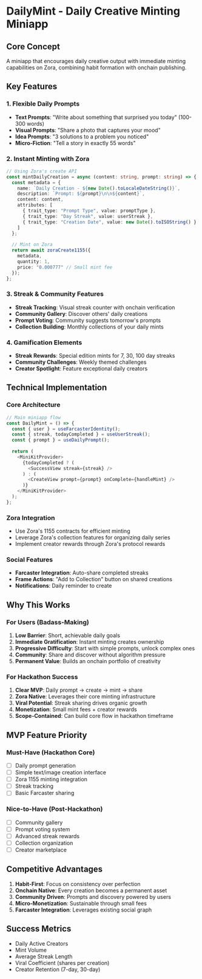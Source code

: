 # DailyMint - Daily Creative Minting Miniapp

## Core Concept
A miniapp that encourages daily creative output with immediate minting capabilities on Zora, combining habit formation with onchain publishing.

## Key Features

### 1. Flexible Daily Prompts
- **Text Prompts**: "Write about something that surprised you today" (100-300 words)
- **Visual Prompts**: "Share a photo that captures your mood" 
- **Idea Prompts**: "3 solutions to a problem you noticed"
- **Micro-Fiction**: "Tell a story in exactly 55 words"

### 2. Instant Minting with Zora
```typescript
// Using Zora's create API
const mintDailyCreation = async (content: string, prompt: string) => {
  const metadata = {
    name: `Daily Creation - ${new Date().toLocaleDateString()}`,
    description: `Prompt: ${prompt}\n\n${content}`,
    content: content,
    attributes: [
      { trait_type: "Prompt Type", value: promptType },
      { trait_type: "Day Streak", value: userStreak },
      { trait_type: "Creation Date", value: new Date().toISOString() }
    ]
  };
  
  // Mint on Zora
  return await zoraCreate1155({
    metadata,
    quantity: 1,
    price: "0.000777" // Small mint fee
  });
};
```

### 3. Streak & Community Features
- **Streak Tracking**: Visual streak counter with onchain verification
- **Community Gallery**: Discover others' daily creations
- **Prompt Voting**: Community suggests tomorrow's prompts
- **Collection Building**: Monthly collections of your daily mints

### 4. Gamification Elements
- **Streak Rewards**: Special edition mints for 7, 30, 100 day streaks
- **Community Challenges**: Weekly themed challenges
- **Creator Spotlight**: Feature exceptional daily creators

## Technical Implementation

### Core Architecture
```typescript
// Main miniapp flow
const DailyMint = () => {
  const { user } = useFarcasterIdentity();
  const { streak, todayCompleted } = useUserStreak();
  const { prompt } = useDailyPrompt();
  
  return (
    <MiniKitProvider>
      {todayCompleted ? (
        <SuccessView streak={streak} />
      ) : (
        <CreateView prompt={prompt} onComplete={handleMint} />
      )}
    </MiniKitProvider>
  );
};
```

### Zora Integration
- Use Zora's 1155 contracts for efficient minting
- Leverage Zora's collection features for organizing daily series
- Implement creator rewards through Zora's protocol rewards

### Social Features
- **Farcaster Integration**: Auto-share completed streaks
- **Frame Actions**: "Add to Collection" button on shared creations
- **Notifications**: Daily reminder to create

## Why This Works

### For Users (Badass-Making)
1. **Low Barrier**: Short, achievable daily goals
2. **Immediate Gratification**: Instant minting creates ownership
3. **Progressive Difficulty**: Start with simple prompts, unlock complex ones
4. **Community**: Share and discover without algorithm pressure
5. **Permanent Value**: Builds an onchain portfolio of creativity

### For Hackathon Success
1. **Clear MVP**: Daily prompt → create → mint → share
2. **Zora Native**: Leverages their core minting infrastructure
3. **Viral Potential**: Streak sharing drives organic growth
4. **Monetization**: Small mint fees + creator rewards
5. **Scope-Contained**: Can build core flow in hackathon timeframe

## MVP Feature Priority

### Must-Have (Hackathon Core)
- [ ] Daily prompt generation
- [ ] Simple text/image creation interface
- [ ] Zora 1155 minting integration
- [ ] Streak tracking
- [ ] Basic Farcaster sharing

### Nice-to-Have (Post-Hackathon)
- [ ] Community gallery
- [ ] Prompt voting system
- [ ] Advanced streak rewards
- [ ] Collection organization
- [ ] Creator marketplace

## Competitive Advantages
1. **Habit-First**: Focus on consistency over perfection
2. **Onchain Native**: Every creation becomes a permanent asset
3. **Community Driven**: Prompts and discovery powered by users
4. **Micro-Monetization**: Sustainable through small fees
5. **Farcaster Integration**: Leverages existing social graph

## Success Metrics
- Daily Active Creators
- Mint Volume
- Average Streak Length
- Viral Coefficient (shares per creation)
- Creator Retention (7-day, 30-day)